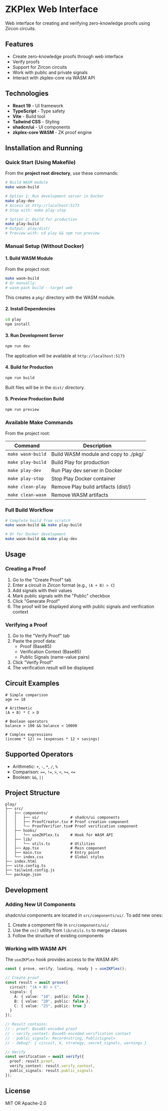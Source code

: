 # ZKPlex Web Interface

Web interface for creating and verifying zero-knowledge proofs using Zircon circuits.

## Features

- Create zero-knowledge proofs through web interface
- Verify proofs
- Support for Zircon circuits
- Work with public and private signals
- Interact with zkplex-core via WASM API

## Technologies

- **React 19** - UI framework
- **TypeScript** - Type safety
- **Vite** - Build tool
- **Tailwind CSS** - Styling
- **shadcn/ui** - UI components
- **zkplex-core WASM** - ZK proof engine

## Installation and Running

### Quick Start (Using Makefile)

From the **project root directory**, use these commands:

```bash
# Build WASM module
make wasm-build

# Option 1: Run development server in Docker
make play-dev
# Access at http://localhost:5173
# Stop with: make play-stop

# Option 2: Build for production
make play-build
# Output: play/dist/
# Preview with: cd play && npm run preview
```

### Manual Setup (Without Docker)

#### 1. Build WASM Module

From the project root:

```bash
make wasm-build
# Or manually:
# wasm-pack build --target web
```

This creates a `pkg/` directory with the WASM module.

#### 2. Install Dependencies

```bash
cd play
npm install
```

#### 3. Run Development Server

```bash
npm run dev
```

The application will be available at `http://localhost:5173`

#### 4. Build for Production

```bash
npm run build
```

Built files will be in the `dist/` directory.

#### 5. Preview Production Build

```bash
npm run preview
```

### Available Make Commands

From the project root:

| Command | Description |
|---------|-------------|
| `make wasm-build` | Build WASM module and copy to ./pkg/ |
| `make play-build` | Build Play for production |
| `make play-dev` | Run Play dev server in Docker |
| `make play-stop` | Stop Play Docker container |
| `make clean-play` | Remove Play build artifacts (dist/) |
| `make clean-wasm` | Remove WASM artifacts |

### Full Build Workflow

```bash
# Complete build from scratch
make wasm-build && make play-build

# Or for Docker development
make wasm-build && make play-dev
```

## Usage

### Creating a Proof

1. Go to the "Create Proof" tab
2. Enter a circuit in Zircon format (e.g., `(A + B) > C`)
3. Add signals with their values
4. Mark public signals with the "Public" checkbox
5. Click "Generate Proof"
6. The proof will be displayed along with public signals and verification context

### Verifying a Proof

1. Go to the "Verify Proof" tab
2. Paste the proof data:
   - Proof (Base85)
   - Verification Context (Base85)
   - Public Signals (name-value pairs)
3. Click "Verify Proof"
4. The verification result will be displayed

## Circuit Examples

```
# Simple comparison
age >= 18

# Arithmetic
(A + B) * C > D

# Boolean operators
balance > 100 && balance < 10000

# Complex expressions
(income * 12) >= (expenses * 12 + savings)
```

## Supported Operators

- Arithmetic: `+`, `-`, `*`, `/`, `%`
- Comparison: `==`, `!=`, `>`, `<`, `>=`, `<=`
- Boolean: `&&`, `||`

## Project Structure

```
play/
├── src/
│   ├── components/
│   │   ├── ui/              # shadcn/ui components
│   │   ├── ProofCreator.tsx # Proof creation component
│   │   └── ProofVerifier.tsx# Proof verification component
│   ├── hooks/
│   │   └── useZKPlex.ts     # Hook for WASM API
│   ├── lib/
│   │   └── utils.ts         # Utilities
│   ├── App.tsx              # Main component
│   ├── main.tsx             # Entry point
│   └── index.css            # Global styles
├── index.html
├── vite.config.ts
├── tailwind.config.js
└── package.json
```

## Development

### Adding New UI Components

shadcn/ui components are located in `src/components/ui/`. To add new ones:

1. Create a component file in `src/components/ui/`
2. Use the `cn()` utility from `lib/utils.ts` to merge classes
3. Follow the structure of existing components

### Working with WASM API

The `useZKPlex` hook provides access to the WASM API:

```typescript
const { prove, verify, loading, ready } = useZKPlex();

// Create proof
const result = await prove({
  circuit: "(A + B) > C",
  signals: {
    A: { value: "10", public: false },
    B: { value: "20", public: false },
    C: { value: "25", public: true }
  }
});

// Result contains:
// - proof: Base85-encoded proof
// - verify_context: Base85-encoded verification context
// - public_signals: Record<string, PublicSignal>
// - debug?: { circuit, k, strategy, secret_signals, warnings }

// Verify
const verification = await verify({
  proof: result.proof,
  verify_context: result.verify_context,
  public_signals: result.public_signals
});
```

## License

MIT OR Apache-2.0